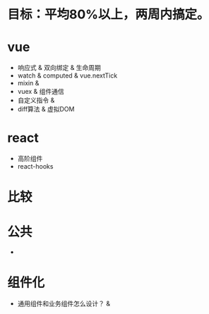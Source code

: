 # 目标：平均80%以上，两周内搞定。
# vue
- 响应式 & 双向绑定 & 生命周期
- watch & computed & vue.nextTick
- mixin & 
- vuex & 组件通信
- 自定义指令 & 
- diff算法 & 虚拟DOM

# react
- 高阶组件
- react-hooks

# 比较

# 公共
- 

# 组件化
- 通用组件和业务组件怎么设计？ & 
